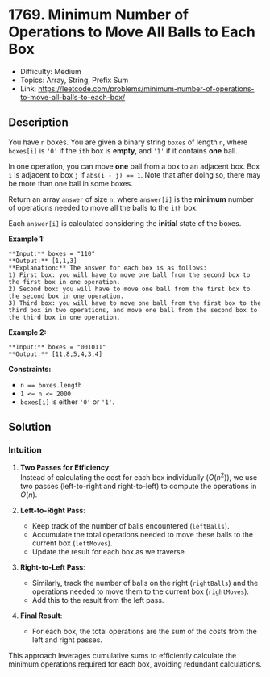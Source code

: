 # 1769. Minimum Number of Operations to Move All Balls to Each Box

- Difficulty: Medium
- Topics: Array, String, Prefix Sum
- Link: https://leetcode.com/problems/minimum-number-of-operations-to-move-all-balls-to-each-box/

## Description

You have `n` boxes. You are given a binary string `boxes` of length `n`, where `boxes[i]` is `'0'` if the `ith` box is **empty**, and `'1'` if it contains **one** ball.

In one operation, you can move **one** ball from a box to an adjacent box. Box `i` is adjacent to box `j` if `abs(i - j) == 1`. Note that after doing so, there may be more than one ball in some boxes.

Return an array `answer` of size `n`, where `answer[i]` is the **minimum** number of operations needed to move all the balls to the `ith` box.

Each `answer[i]` is calculated considering the **initial** state of the boxes.

**Example 1:**

```
**Input:** boxes = "110"
**Output:** [1,1,3]
**Explanation:** The answer for each box is as follows:
1) First box: you will have to move one ball from the second box to the first box in one operation.
2) Second box: you will have to move one ball from the first box to the second box in one operation.
3) Third box: you will have to move one ball from the first box to the third box in two operations, and move one ball from the second box to the third box in one operation.

```

**Example 2:**

```
**Input:** boxes = "001011"
**Output:** [11,8,5,4,3,4]
```

**Constraints:**

- `n == boxes.length`
- `1 <= n <= 2000`
- `boxes[i]` is either `'0'` or `'1'`.

## Solution

### Intuition

1. **Two Passes for Efficiency**:  
   Instead of calculating the cost for each box individually $(O(n^2))$, we use two passes (left-to-right and right-to-left) to compute the operations in $O(n)$.

2. **Left-to-Right Pass**:  
   - Keep track of the number of balls encountered (`leftBalls`).
   - Accumulate the total operations needed to move these balls to the current box (`leftMoves`).
   - Update the result for each box as we traverse.

3. **Right-to-Left Pass**:  
   - Similarly, track the number of balls on the right (`rightBalls`) and the operations needed to move them to the current box (`rightMoves`).
   - Add this to the result from the left pass.

4. **Final Result**:  
   - For each box, the total operations are the sum of the costs from the left and right passes.

This approach leverages cumulative sums to efficiently calculate the minimum operations required for each box, avoiding redundant calculations.
